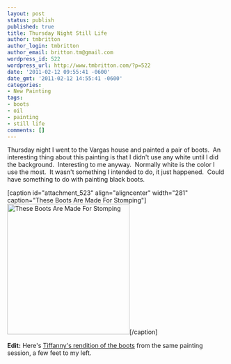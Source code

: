 ```yaml
---
layout: post
status: publish
published: true
title: Thursday Night Still Life
author: tmbritton
author_login: tmbritton
author_email: britton.tm@gmail.com
wordpress_id: 522
wordpress_url: http://www.tmbritton.com/?p=522
date: '2011-02-12 09:55:41 -0600'
date_gmt: '2011-02-12 14:55:41 -0600'
categories:
- New Painting
tags:
- boots
- oil
- painting
- still life
comments: []
---
```

<p>Thursday night I went to the Vargas house and painted a pair of boots.  An interesting thing about this painting is that I didn't use any white until I did the background.  Interesting to me anyway.  Normally white is the color I use the most.  It wasn't something I intended to do, it just happened.  Could have something to do with painting black boots.</p>
<p>[caption id="attachment_523" align="aligncenter" width="281" caption="These Boots Are Made For Stomping"]<a href="http://www.tmbritton.com/wp-content/uploads/2011/02/boots.jpg"><img class="size-medium wp-image-523" title="These Boots Are Made For Stomping" src="http://www.tmbritton.com/wp-content/uploads/2011/02/boots-281x300.jpg" alt="These Boots Are Made For Stomping" width="281" height="300" /></a>[/caption]</p>
<p><strong>Edit:</strong> Here's <a href="http://tiffannysketchbook.blogspot.com/2011/02/this-weeks-still-life-my-awesome-boots.html">Tiffanny's rendition of the boots</a> from the same painting session, a few feet to my left.</p>
